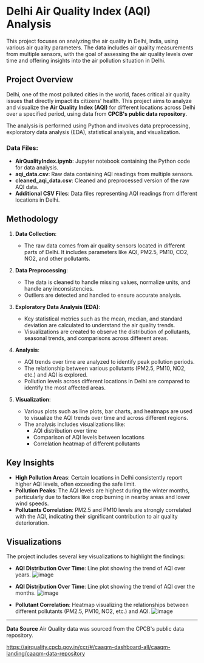 # Delhi Air Quality Index (AQI) Analysis

This project focuses on analyzing the air quality in Delhi, India, using various air quality parameters. The data includes air quality measurements from multiple sensors, with the goal of assessing the air quality levels over time and offering insights into the air pollution situation in Delhi.

## Project Overview

Delhi, one of the most polluted cities in the world, faces critical air quality issues that directly impact its citizens' health. This project aims to analyze and visualize the **Air Quality Index (AQI)** for different locations across Delhi over a specified period, using data from **CPCB's public data repository**.

The analysis is performed using Python and involves data preprocessing, exploratory data analysis (EDA), statistical analysis, and visualization.

### Data Files:
- **AirQualityIndex.ipynb**: Jupyter notebook containing the Python code for data analysis.
- **aqi_data.csv**: Raw data containing AQI readings from multiple sensors.
- **cleaned_aqi_data.csv**: Cleaned and preprocessed version of the raw AQI data.
- **Additional CSV Files**: Data files representing AQI readings from different locations in Delhi.

## Methodology

1. **Data Collection**:
   - The raw data comes from air quality sensors located in different parts of Delhi. It includes parameters like AQI, PM2.5, PM10, CO2, NO2, and other pollutants.
   
2. **Data Preprocessing**:
   - The data is cleaned to handle missing values, normalize units, and handle any inconsistencies.
   - Outliers are detected and handled to ensure accurate analysis.

3. **Exploratory Data Analysis (EDA)**:
   - Key statistical metrics such as the mean, median, and standard deviation are calculated to understand the air quality trends.
   - Visualizations are created to observe the distribution of pollutants, seasonal trends, and comparisons across different areas.

4. **Analysis**:
   - AQI trends over time are analyzed to identify peak pollution periods.
   - The relationship between various pollutants (PM2.5, PM10, NO2, etc.) and AQI is explored.
   - Pollution levels across different locations in Delhi are compared to identify the most affected areas.

5. **Visualization**:
   - Various plots such as line plots, bar charts, and heatmaps are used to visualize the AQI trends over time and across different regions.
   - The analysis includes visualizations like:
     - AQI distribution over time
     - Comparison of AQI levels between locations
     - Correlation heatmap of different pollutants

## Key Insights

- **High Pollution Areas**: Certain locations in Delhi consistently report higher AQI levels, often exceeding the safe limit.
- **Pollution Peaks**: The AQI levels are highest during the winter months, particularly due to factors like crop burning in nearby areas and lower wind speeds.
- **Pollutants Correlation**: PM2.5 and PM10 levels are strongly correlated with the AQI, indicating their significant contribution to air quality deterioration.

## Visualizations

The project includes several key visualizations to highlight the findings:

- **AQI Distribution Over Time**: Line plot showing the trend of AQI over years.
  ![image](https://github.com/user-attachments/assets/2aaea991-3ff0-4132-9dae-69b9d4886035)

- **AQI Distribution Over Time**: Line plot showing the trend of AQI over the months.
  ![image](https://github.com/user-attachments/assets/60223d04-02e4-4988-843b-3ba34fba799b)


- **Pollutant Correlation**: Heatmap visualizing the relationships between different pollutants (PM2.5, PM10, NO2, etc.) and AQI.
![image](https://github.com/user-attachments/assets/e1082d66-fed9-4f06-8999-9c6d23c545b3)


---

**Data Source**  Air Quality data was sourced from the CPCB's public data repository.

https://airquality.cpcb.gov.in/ccr/#/caaqm-dashboard-all/caaqm-landing/caaqm-data-repository
